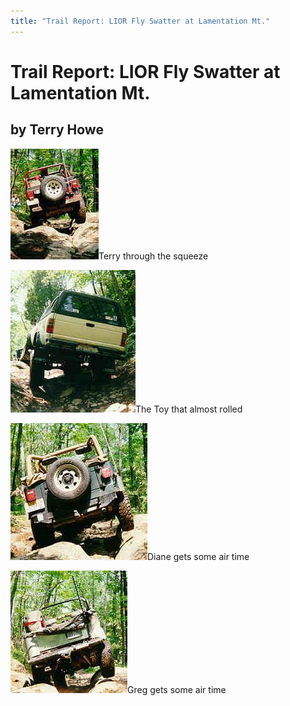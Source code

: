 ```yaml
---
title: "Trail Report: LIOR Fly Swatter at Lamentation Mt."
---
```

# Trail Report: LIOR Fly Swatter at Lamentation Mt.

## by Terry Howe

![](/img/terry/trail/s101.jpg)Terry through the squeeze 

![](/img/terry/trail/s103.jpg)The Toy that almost rolled 

![](/img/terry/trail/s112.jpg)Diane gets some air time 

![](/img/terry/trail/s94.jpg)Greg gets some air time
